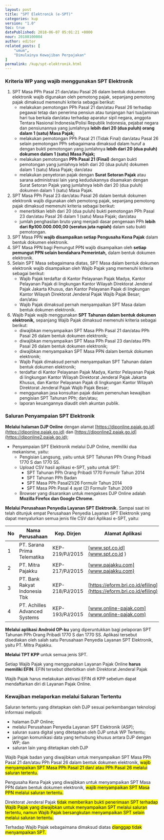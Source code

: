 ```yaml
---
layout: post
title: "SPT Elektronik (e-SPT)"
categories: kup
version: "1.0"
toc: true
datePublished: 2018-06-07 05:01:21 +0000
nour: 20180100004
author: editor
related_posts: [
    "umum", 
    "Dimulainya Kewajiban Perpajakan"
]
permalink: /kup/spt-elektronik.html
---
```

### Kriteria WP yang wajib menggunakan SPT Elektronik
1. SPT Masa PPh Pasal 21 dan/atau Pasal 26 dalam bentuk dokumen elektronik wajib digunakan oleh pemotong pajak, sepanjang pemotong pajak dimaksud memenuhi kriteria sebagai berikut:
   * melakukan pemotongan PPh Pasal 21 dan/atau Pasal 26 terhadap pegawai tetap dan penerima pensiun atau tunjangan hari tua/jaminan hari tua berkala dan/atau terhadap aparatur sipil negara, anggota Tentara Nasional Indonesia/Polisi Republik Indonesia, pejabat negara dan pensiunannya yang jumlahnya **lebih dari 20 (dua puluh) orang dalam 1 (satu) Masa Pajak;**
   * melakukan pemotongan PPh Pasal 21 (Tidak Final) dan/atau Pasal 26 selain pemotongan PPh sebagaimana dimaksud dalam huruf a dengan bukti pemotongan yang jumlahnya **lebih dari 20 (dua puluh) dokumen dalam 1 (satu) Masa Pajak;**
   * melakukan pemotongan **PPh Pasal 21 (Final)** dengan bukti pemotongan yang jumlahnya lebih dari 20 (dua puluh) dokumen dalam 1 (satu) Masa Pajak; dan/atau
   * melakukan penyetoran pajak dengan **Surat Setoran Pajak** atau sarana administrasi lain yang kedudukannya disamakan dengan Surat Setoran Pajak yang jumlahnya lebih dari 20 (dua puluh) dokumen dalam 1 (satu) Masa Pajak.
1. SPT Masa PPh Pasal 23 dan/atau Pasal 26 dalam bentuk dokumen elektronik wajib digunakan oleh pemotong pajak, sepanjang pemotong pajak dimaksud memenuhi kriteria sebagai berikut:
   * menerbitkan lebih dari 20 (dua puluh) bukti pemotongan PPh Pasal 23 dan/atau Pasal 26 dalam 1 (satu) Masa Pajak; dan/atau
   * jumlah penghasilan bruto yang menjadi dasar pengenaan PPh **lebih dari Rp100.000.000,00 (seratus juta rupiah)** dalam satu bukti pemotongan.
3. SPT Masa PPN **wajib disampaikan setiap Pengusaha Kena Pajak** dalam bentuk dokumen elektronik.
4. SPT Masa PPN bagi Pemungut PPN wajib disampaikan oleh **setiap pemungut PPN selain bendahara Pemerintah,** dalam bentuk dokumen elektronik.
5. Selain SPT Masa sebagaimana diatas, SPT Masa dalam bentuk dokumen elektronik wajib disampaikan oleh Wajib Pajak yang memenuhi kriteria sebagai berikut:
   * Wajib Pajak terdaftar di Kantor Pelayanan Pajak Madya, Kantor Pelayanan Pajak di lingkungan Kantor Wilayah Direktorat Jenderal Pajak Jakarta Khusus, dan Kantor Pelayanan Pajak di lingkungan Kantor Wilayah Direktorat Jenderal Pajak Wajib Pajak Besar; dan/atau
   * Wajib Pajak dimaksud pernah menyampaikan SPT Masa dalam bentuk dokumen elektronik.
6. Wajib Pajak wajib menggunakan **SPT Tahunan dalam bentuk dokumen elektronik,** sepanjang Wajib Pajak dimaksud memenuhi kriteria sebagai berikut:
   * diwajibkan menyampaikan SPT Masa PPh Pasal 21 dan/atau PPh Pasal 26 dalam bentuk dokumen elektronik;
   * diwajibkan menyampaikan SPT Masa PPh Pasal 23 dan/atau PPh Pasal 26 dalam bentuk dokumen elektronik;
   * diwajibkan menyampaikan SPT Masa PPN dalam bentuk dokumen elektronik;
   * Wajib Pajak dimaksud pernah menyampaikan SPT Tahunan dalam bentuk dokumen elektronik;
   * terdaftar di Kantor Pelayanan Pajak Madya, Kantor Pelayanan Pajak di lingkungan Kantor Wilayah Direktorat Jenderal Pajak Jakarta Khusus, dan Kantor Pelayanan Pajak di lingkungan Kantor Wilayah Direktorat Jenderal Pajak Wajib Pajak Besar;
   * menggunakan jasa konsultan pajak dalam pemenuhan kewajiban pengisian SPT Tahunan PPh; dan/atau;
   * laporan keuangannya diaudit oleh akuntan publik.

### Saluran Penyampaian SPT Elektronik

**Melalui halaman DJP Online** dengan alamat [https://djponline.pajak.go.id](https://djponline.pajak.go.id) dan [https://djponline2.pajak.go.id](https://djponline2.pajak.go.id);
   * Penyampaian SPT Elektronik melalui DJP Online, memiliki dua mekanisme, yaitu:
     + Pengisian Langsung, yaitu untuk SPT Tahunan PPh Orang Pribadi 1770 S dan 1770 SS.
     + Upload CSV hasil aplikasi e-SPT, yaitu untuk SPT:
       - SPT Tahunan PPh Orang Pribadi 1770 Formulir Tahun 2014
       - SPT Tahunan PPh Badan
       - SPT Masa PPh Pasal21/26 Formulir Tahun 2014
       - SPT Masa PPh Pasal 4 ayat (2) Formulir Tahun 2009
     + Browser yang disarankan untuk mengakses DJP Online adalah **Mozilla Firefox dan Google Chrome.**

**Melalui Perusahaan Penyedia Layanan SPT Elektronik.** Sampai saat ini telah ditunjuk empat Perusahaan Penyedia Layanan SPT Elektronik yang dapat menyalurkan semua jenis file CSV dari Aplikasi e-SPT, yaitu:

   | No 	| Nama Perusahaan               	| Kep. Dirjen     	| Alamat Aplikasi                 	|
|----	|-------------------------------	|-----------------	|---------------------------------	|
| 1  	| PT. Sarana Prima Telematika   	| KEP-219/PJ/2015 	| [www.spt.co.id](www.spt.co.id )                   	|
| 2  	| PT. Mitra Pajakku             	| KEP-217/PJ/2015 	| [www.pajakku.com](www.pajakku.com)                 	|
| 3  	| PT. Bank Rakyat Indonesia Tbk 	| KEP-218/PJ/2015 	| [https://eform.bri.co.id/efiling](https://eform.bri.co.id/efiling) 	|
| 4  	| PT. Achilles Advanced Systems 	| KEP-193/PJ/2015 	| [www.online-pajak.com](www.online-pajak.com)            	|

**Melalui aplikasi Android OP-ku** yang diperuntukkan bagi pelaporan SPT Tahunan PPh Orang Pribadi 1770 S dan 1770 SS. Aplikasi tersebut disediakan oleh salah satu Perusahaan Penyedia Layanan SPT Elektronik, yaitu PT. Mitra Pajakku.

**Melalui TPT KPP** untuk semua jenis SPT.

Setiap Wajib Pajak yang menggunakan Layanan Pajak Online **harus memiliki EFIN**. EFIN tersebut diterbitkan oleh Direktorat Jenderal Pajak

Wajib Pajak harus melakukan aktivasi EFIN di KPP sebelum dapat mendaftarkan diri di Layanan Pajak Online.

### Kewajiban melaporkan melalui Saluran Tertentu

Saluran tertentu yang ditetapkan oleh DJP sesuai perkembangan teknologi informasi meliputi:
* halaman DJP Online;
* melalui Perusahaan Penyedia Layanan SPT Elektronik (ASP);
* saluran suara digital yang ditetapkan oleh DJP untuk WP Tertentu;
* jaringan komunikasi data yang terhubung khusus antara DJP dengan WP; dan
* saluran lain yang ditetapkan oleh DJP

Wajib Pajak badan yang diwajibkan untuk menyampaikan SPT Masa PPh Pasal 21 dan/atau PPh Pasal 26 dalam bentuk dokumen elektronik, <mark>wajib menyampaikan SPT Masa PPh Pasal 21 dan/ atau PPh Pasal 26 melalui saluran tertentu.</mark>

Pengusaha Kena Pajak yang diwajibkan untuk menyampaikan SPT Masa PPN dalam bentuk dokumen elektronik, <mark>wajib menyampaikan SPT Masa PPN melalui saluran tertentu.</mark>

Direktorat Jenderal Pajak <mark>tidak memberikan bukti penerimaan SPT terhadap Wajib Pajak yang diwajibkan untuk menyampaikan SPT melalui saluran tertentu, namun Wajib Pajak bersangkutan menyampaikan SPT selain melalui saluran tertentu.</mark>

Terhadap Wajib Pajak sebagaimana dimaksud diatas <mark>dianggap tidak menyampaikan SPT.</mark>

